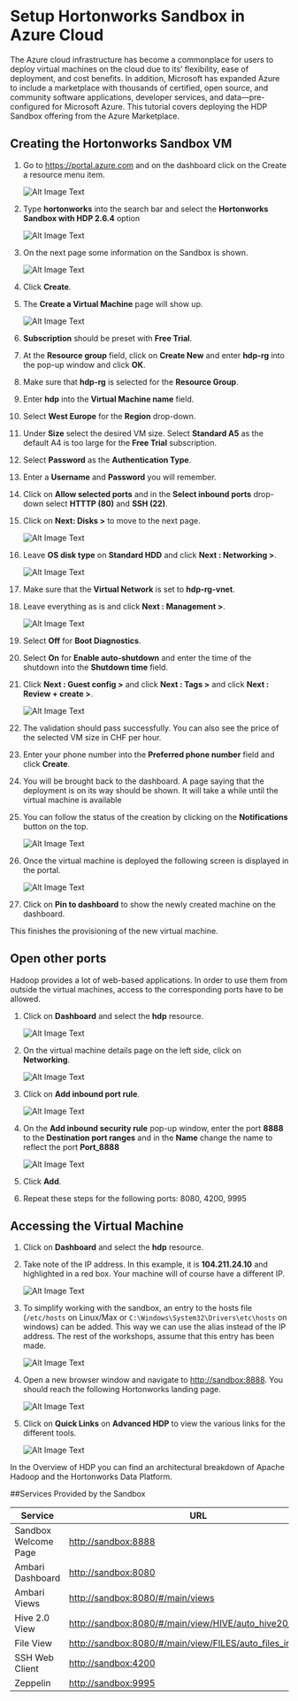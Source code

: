 # Setup Hortonworks Sandbox in Azure Cloud

The Azure cloud infrastructure has become a commonplace for users to deploy virtual machines on the cloud due to its’ flexibility, ease of deployment, and cost benefits. In addition, Microsoft has expanded Azure to include a marketplace with thousands of certified, open source, and community software applications, developer services, and data—pre-configured for Microsoft Azure. This tutorial covers deploying the HDP Sandbox 
offering from the Azure Marketplace.

## Creating the Hortonworks Sandbox VM
1.	Go to https://portal.azure.com and on the dashboard click on the Create a resource menu item.  

	![Alt Image Text](./images/new-resource.png "New From Marketplace")

2.	Type **hortonworks** into the search bar and select the **Hortonworks Sandbox with HDP 2.6.4** option

	![Alt Image Text](./images/new-from-market-place.png "New From Marketplace")

3.	On the next page some information on the Sandbox is shown. 

	![Alt Image Text](./images/click-on-create.png "New From Marketplace")

4. Click **Create**.
5. The **Create a Virtual Machine** page will show up.

	![Alt Image Text](./images/create-virtual-machine-basic-1.png "New From Marketplace")

6. **Subscription** should be preset with **Free Trial**.  
7. At the **Resource group** field, click on **Create New** and enter **hdp-rg** into the pop-up window and click **OK**.
8. Make sure that **hdp-rg** is selected for the **Resource Group**.
8. Enter **hdp** into the **Virtual Machine name** field. 
9. Select **West Europe** for the **Region** drop-down.
10. Under **Size** select the desired VM size. Select **Standard A5** as the default A4 is too large for the **Free Trial** subscription.
11. Select **Password** as the **Authentication Type**.
12. Enter a **Username** and **Password** you will remember. 
14. Click on **Allow selected ports** and in the **Select inbound ports** drop-down select **HTTTP (80)** and **SSH (22)**. 
15. Click on **Next: Disks >** to move to the next page.

	![Alt Image Text](./images/create-virtual-machine-disk-1.png "New From Marketplace")

14. Leave **OS disk type** on **Standard HDD** and click **Next : Networking >**.

	![Alt Image Text](./images/create-virtual-machine-networking-1.png "New From Marketplace")

15. Make sure that the **Virtual Network** is set to **hdp-rg-vnet**.	
15. Leave everything as is and click **Next : Management >**.

	![Alt Image Text](./images/create-virtual-machine-management-1.png "New From Marketplace")

16. Select **Off** for **Boot Diagnostics**.
17. Select **On** for **Enable auto-shutdown** and enter the time of the shutdown into the **Shutdown time** field.
18. Click **Next : Guest config >** and click **Next : Tags >** and click **Next : Review + create >**.

	![Alt Image Text](./images/create-virtual-machine-create-1.png "New From Marketplace")

19. The validation should pass successfully. You can also see the price of the selected VM size in CHF per hour. 
20. Enter your phone number into the **Preferred phone number** field and click **Create**. 

21. You will be brought back to the dashboard. A page saying that the deployment is on its way should be shown. It will take a while until the virtual machine is available 

22. You can follow the status of the creation by clicking on the **Notifications** button on the top. 

	![Alt Image Text](./images/azure-console-notifications.png "New From Marketplace")

23. Once the virtual machine is deployed the following screen is displayed in the portal.

	![Alt Image Text](./images/your-deployment-is-complete.png "New From Marketplace")

24. Click on **Pin to dashboard** to show the newly created machine on the dashboard.

This finishes the provisioning of the new virtual machine. 

## Open other ports

Hadoop provides a lot of web-based applications. In order to use them from outside the virtual machines, access to the corresponding ports have to be allowed. 

1. Click on **Dashboard** and select the **hdp** resource. 

	![Alt Image Text](./images/azure-console-dashboard.png "New From Marketplace")

2. On the virtual machine details page on the left side, click on **Networking**. 

	![Alt Image Text](./images/azure-console-networking-1.png "New From Marketplace")

2. Click on **Add inbound port rule**.

	![Alt Image Text](./images/azure-console-networking-port.png "New From Marketplace")
	
3. On the **Add inbound security rule** pop-up window, enter the port **8888** to the **Destination port ranges** and in the **Name** change the name to reflect the port **Port_8888**

	![Alt Image Text](./images/add-inbound-port-rule.png "New From Marketplace")
	
4. Click **Add**.

5. Repeat these steps for the following ports: 8080, 4200, 9995

## Accessing the Virtual Machine

1. Click on **Dashboard** and select the **hdp** resource. 

2.	Take note of the IP address. In this example, it is **104.211.24.10** and highlighted in a red box. Your machine will of course have a different IP. 

	![Alt Image Text](./images/hdp-ip-address.png "New From Marketplace")

3.	To simplify working with the sandbox, an entry to the hosts file (`/etc/hosts` on Linux/Max or `C:\Windows\System32\Drivers\etc\hosts` on windows) can be added. This way we can use the alias instead of the IP address. The rest of the workshops, assume that this entry has been made.

	![Alt Image Text](./images/hosts-file.png "New From Marketplace")

3. Open a new browser window and navigate to <http://sandbox:8888>. You should reach the following Hortonworks landing page.

	![Alt Image Text](./images/hdp-landing-page.png "New From Marketplace")

18.	Click on **Quick Links** on **Advanced HDP** to view the various links for the different tools.

	![Alt Image Text](./images/advanced-quick-links.png "New From Marketplace")


In the Overview of HDP you can find an architectural breakdown of Apache Hadoop and the Hortonworks Data Platform.

##Services Provided by the Sandbox

Service  | URL
------------- | -------------
Sandbox Welcome Page | <http://sandbox:8888>
Ambari Dashboard	 | <http://sandbox:8080>
Ambari Views | <http://sandbox:8080/#/main/views>
Hive 2.0 View | <http://sandbox:8080/#/main/view/HIVE/auto_hive20_instance>File View | <http://sandbox:8080/#/main/view/FILES/auto_files_instance>
SSH Web Client | <http://sandbox:4200>
Zeppelin| <http://sandbox:9995>
